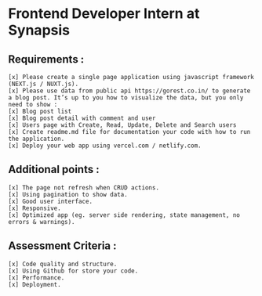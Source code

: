 # Frontend Developer Intern at Synapsis

## Requirements : 
    [x] Please create a single page application using javascript framework (NEXT.js / NUXT.js). 
    [x] Please use data from public api https://gorest.co.in/ to generate a blog post. It’s up to you how to visualize the data, but you only need to show : 
    [x] Blog post list 
    [x] Blog post detail with comment and user 
    [x] Users page with Create, Read, Update, Delete and Search users 
    [x] Create readme.md file for documentation your code with how to run the application. 
    [x] Deploy your web app using vercel.com / netlify.com.

## Additional points : 
    [x] The page not refresh when CRUD actions. 
    [x] Using pagination to show data. 
    [x] Good user interface. 
    [x] Responsive. 
    [x] Optimized app (eg. server side rendering, state management, no errors & warnings).

## Assessment Criteria : 
    [x] Code quality and structure. 
    [x] Using Github for store your code. 
    [x] Performance.
    [x] Deployment.